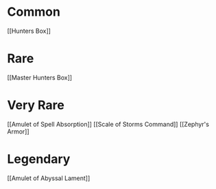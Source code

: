 # Common
[[Hunters Box]]

# Rare
[[Master Hunters Box]]

# Very Rare
[[Amulet of Spell Absorption]]
[[Scale of Storms Command]]
[[Zephyr's Armor]]

# Legendary
[[Amulet of Abyssal Lament]]
